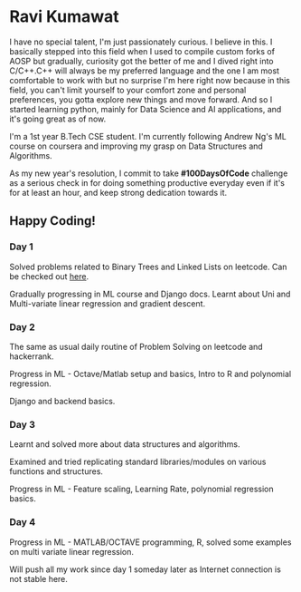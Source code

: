 # Ravi Kumawat
I have no special talent, I'm just passionately curious. I believe in this. I basically stepped into this field when I used to compile custom forks of AOSP but gradually, curiosity got the better of me and I dived right into C/C++.C++ will always be my preferred language and the one I am most comfortable to work with but no surprise I'm here right now because in this field, you can't limit yourself to your comfort zone and personal preferences, you gotta explore new things and move forward. And so I started learning python, mainly for Data Science and AI applications, and it's going great as of now.
 
I'm a 1st year B.Tech CSE student. I'm currently following Andrew Ng's ML course on coursera and improving my grasp on Data Structures and Algorithms.

As my new year's resolution, I commit to take **#100DaysOfCode** challenge as a serious check in for doing something productive everyday even if it's for at least an hour, and keep strong dedication towards it.

## Happy Coding!

### Day 1
Solved problems related to Binary Trees and Linked Lists on leetcode.
Can be checked out [here](https://leetcode.com/ravi4kumawat).

Gradually progressing in ML course and Django docs. Learnt about Uni and Multi-variate linear regression and gradient descent.

### Day 2
The same as usual daily routine of Problem Solving on leetcode and hackerrank.

Progress in ML - Octave/Matlab setup and basics, Intro to R and polynomial regression.

Django and backend basics.

### Day 3
Learnt and solved more about data structures and algorithms.

Examined and tried replicating standard libraries/modules on various functions and structures.

Progress in ML - Feature scaling, Learning Rate, polynomial regression basics.

### Day 4
Progress in ML - MATLAB/OCTAVE programming, R, solved some examples on multi variate linear regression.

Will push all my work since day 1 someday later as Internet connection is not stable here.